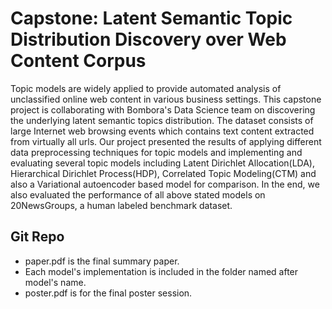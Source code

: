 # Capstone: Latent Semantic Topic Distribution Discovery over Web Content Corpus
Topic models are widely applied to provide automated analysis of unclassified online web content in various business settings. This capstone project is collaborating with Bombora's Data Science team on discovering the underlying latent semantic topics distribution. The dataset consists of large Internet web browsing events which contains text content extracted from virtually all urls. Our project presented the results of applying different data preprocessing techniques for topic models and implementing and evaluating several topic models including Latent Dirichlet Allocation(LDA), Hierarchical Dirichlet Process(HDP), Correlated Topic Modeling(CTM) and also a Variational autoencoder based model for comparison. In the end, we also evaluated the performance of all above stated models on 20NewsGroups, a human labeled benchmark dataset.

## Git Repo
- paper.pdf is the final summary paper.
- Each model's implementation is included in the folder named after model's name.
- poster.pdf is for the final poster session.